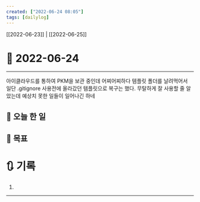 ```yaml
---
created: ["2022-06-24 08:05"]
tags: [dailylog]
---
```


[[2022-06-23]] | [[2022-06-25]]


# 📅 2022-06-24
---
아이클라우드를 통하여 PKM을 보관 중인데 어찌어찌하다 템플릿 폴더를 날려먹어서 일단 .gitignore 사용전에 올라갔던 템플릿으로 복구는 했다.
무탈하게 잘 사용할 줄 알았는데 예상치 못한 일들이 일어나긴 하네

## 🔷 오늘 한 일

## 🎯 목표

# 🔃 기록
1. 
---

